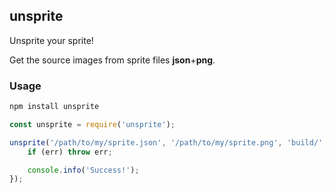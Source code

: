 ## unsprite

Unsprite your sprite!

Get the source images from sprite files __json__+__png__.


### Usage
```bash
npm install unsprite
```

```js
const unsprite = require('unsprite');

unsprite('/path/to/my/sprite.json', '/path/to/my/sprite.png', 'build/', function (err) {
	if (err) throw err;

	console.info('Success!');
});
```
